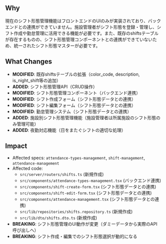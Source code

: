 ## Why

現在のシフト形態管理機能はフロントエンドのUIのみが実装されており、バックエンドとの連携ができていません。施設管理者がシフト形態を登録・管理し、シフト作成や勤怠管理に活用できる機能が必要です。また、既存のshiftsテーブルが存在するものの、シフト形態管理コンポーネントとの連携ができていないため、統一されたシフト形態マスターが必要です。

## What Changes

- **MODIFIED**: 既存shiftsテーブルの拡張（color_code, description, is_night_shift等の追加）
- **ADDED**: シフト形態管理API（CRUD操作）
- **MODIFIED**: シフト形態管理コンポーネント（バックエンド連携）
- **MODIFIED**: シフト作成フォーム（シフト形態データとの連携）
- **MODIFIED**: シフト編集フォーム（シフト形態データとの連携）
- **MODIFIED**: 勤怠管理システム（シフト形態データとの連携）
- **ADDED**: 施設別シフト形態管理機能（施設管理者は所属施設のシフト形態のみ管理可能）
- **ADDED**: 夜勤対応機能（日をまたぐシフトの適切な処理）

## Impact

- Affected specs: `attendance-types-management`, `shift-management`, `attendance-management`
- Affected code:
  - `src/server/routers/shifts.ts` (新規作成)
  - `src/components/attendance-types-management.tsx` (バックエンド連携)
  - `src/components/shift-create-form.tsx` (シフト形態データとの連携)
  - `src/components/shift-edit-form.tsx` (シフト形態データとの連携)
  - `src/components/attendance-management.tsx` (シフト形態データとの連携)
  - `src/lib/repositories/shifts.repository.ts` (新規作成)
  - `src/lib/dto/shifts.dto.ts` (新規作成)
- **BREAKING**: シフト形態管理のUI動作が変更（ダミーデータから実際のAPI呼び出しへ）
- **BREAKING**: シフト作成・編集でのシフト形態選択が動的になる
